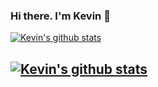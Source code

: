 ### Hi there. I'm Kevin 👋

  
[![Kevin's github stats](https://github-readme-stats.vercel.app/api?username=KevinEsh&count_private=true&show_icons=true&theme=tokyonight&hide_rank=false)](https://github.com/KevinEsh)

## [![Kevin's github stats](https://github-readme-stats.vercel.app/api/top-langs/?username=KevinEsh&count_private=true&layout=compact&theme=dark&hide_title=true)](https://github.com/KevinEsh)
